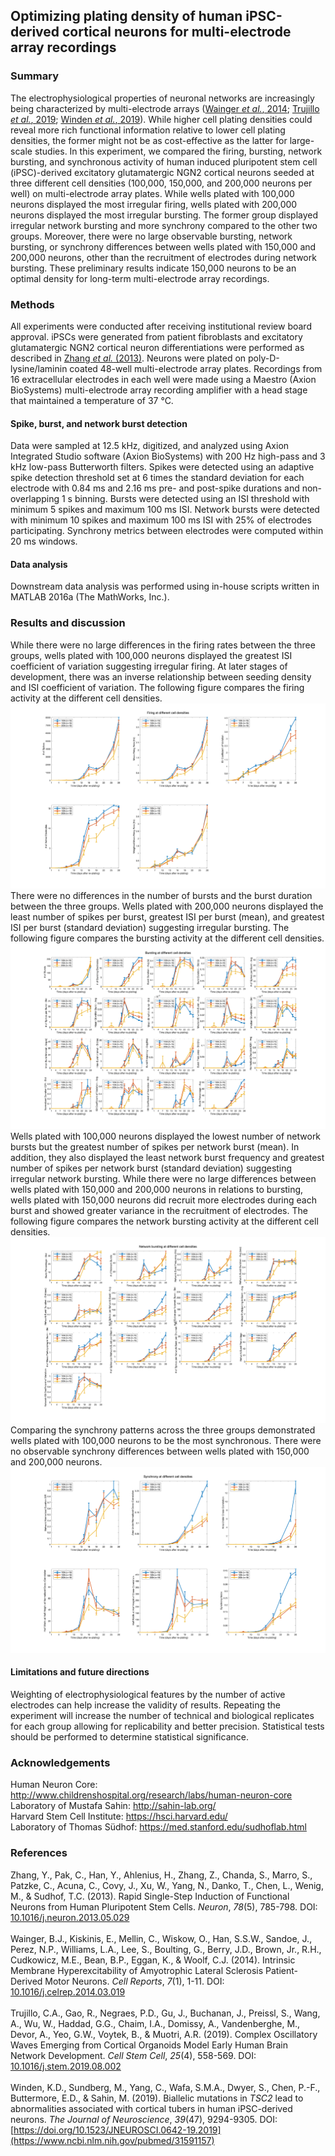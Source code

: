 ## Optimizing plating density of human iPSC-derived cortical neurons for multi-electrode array recordings

### Summary
The electrophysiological properties of neuronal networks are increasingly being characterized by multi-electrode arrays ([Wainger *et al.*, 2014](https://www.ncbi.nlm.nih.gov/pubmed/24703839); [Trujillo *et al.*, 2019](https://www.ncbi.nlm.nih.gov/pubmed/31474560); [Winden *et al.*, 2019](https://www.ncbi.nlm.nih.gov/pubmed/31591157)). While higher cell plating densities could reveal more rich functional information relative to lower cell plating densities, the former might not be as cost-effective as the latter for large-scale studies. In this experiment, we compared the firing, bursting, network bursting, and synchronous activity of human induced pluripotent stem cell (iPSC)-derived excitatory glutamatergic NGN2 cortical neurons seeded at three different cell densities (100,000, 150,000, and 200,000 neurons per well) on multi-electrode array plates. While wells plated with 100,000 neurons displayed the most irregular firing, wells plated with 200,000 neurons displayed the most irregular bursting. The former group displayed irregular network bursting and more synchrony compared to the other two groups. Moreover, there were no large observable bursting, network bursting, or synchrony differences between wells plated with 150,000 and 200,000 neurons, other than the recruitment of electrodes during network bursting. These preliminary results indicate 150,000 neurons to be an optimal density for long-term multi-electrode array recordings.

### Methods
All experiments were conducted after receiving institutional review board approval. iPSCs were generated from patient fibroblasts and excitatory glutamatergic NGN2 cortical neuron differentiations were performed as described in [Zhang *et al.* (2013)](https://www.ncbi.nlm.nih.gov/pubmed/23764284). Neurons were plated on poly-D-lysine/laminin coated 48-well multi-electrode array plates. Recordings from 16 extracellular electrodes in each well were made using a Maestro (Axion BioSystems) multi-electrode array recording amplifier with a head stage that maintained a temperature of 37 &deg;C. 
#### Spike, burst, and network burst detection
Data were sampled at 12.5 kHz, digitized, and analyzed using Axion Integrated Studio software (Axion BioSystems) with 200 Hz high-pass and 3 kHz low-pass Butterworth filters. Spikes were detected using an adaptive spike detection threshold set at 6 times the standard deviation for each electrode with 0.84 ms and 2.16 ms pre- and post-spike durations and non-overlapping 1 s binning. Bursts were detected using an ISI threshold with minimum 5 spikes and maximum 100 ms ISI. Network bursts were detected with minimum 10 spikes and maximum 100 ms ISI with 25% of electrodes participating. Synchrony metrics between electrodes were computed within 20 ms windows.
#### Data analysis
Downstream data analysis was performed using in-house scripts written in MATLAB 2016a (The MathWorks, Inc.).

### Results and discussion
While there were no large differences in the firing rates between the three groups, wells plated with 100,000 neurons displayed the greatest ISI coefficient of variation suggesting irregular firing. At later stages of development, there was an inverse relationship between seeding density and ISI coefficient of variation. The following figure compares the firing activity at the different cell densities. 
![alt text](https://github.com/syed-adil-wafa/cortical-neuron-MEA-density-optimization/blob/master/figures/firing%20features.png)
There were no differences in the number of bursts and the burst duration between the three groups. Wells plated with 200,000 neurons displayed the least number of spikes per burst, greatest ISI per burst (mean), and greatest ISI per burst (standard deviation) suggesting irregular bursting. The following figure compares the bursting activity at the different cell densities.
![alt text](https://github.com/syed-adil-wafa/cortical-neuron-MEA-density-optimization/blob/master/figures/bursting%20features.png)
Wells plated with 100,000 neurons displayed the lowest number of network bursts but the greatest number of spikes per network burst (mean). In addition, they also displayed the least network burst frequency and greatest number of spikes per network burst (standard deviation) suggesting irregular network bursting. While there were no large differences between wells plated with 150,000 and 200,000 neurons in relations to bursting, wells plated with 150,000 neurons did recruit more electrodes during each burst and showed greater variance in the recruitment of electrodes. The following figure compares the network bursting activity at the different cell densities.
![alt text](https://github.com/syed-adil-wafa/cortical-neuron-MEA-density-optimization/blob/master/figures/network%20bursting%20features.png)
Comparing the synchrony patterns across the three groups demonstrated wells plated with 100,000 neurons to be the most synchronous. There were no observable synchrony differences between wells plated with 150,000 and 200,000 neurons.
![alt text](https://github.com/syed-adil-wafa/cortical-neuron-MEA-density-optimization/blob/master/figures/synchrony%20features.png)
#### Limitations and future directions
Weighting of electrophysiological features by the number of active electrodes can help increase the validity of results. Repeating the experiment will increase the number of technical and biological replicates for each group allowing for replicability and better precision. Statistical tests should be performed to determine statistical significance.

### Acknowledgements
Human Neuron Core: http://www.childrenshospital.org/research/labs/human-neuron-core
<br/> Laboratory of Mustafa Sahin: http://sahin-lab.org/
<br/> Harvard Stem Cell Institute: https://hsci.harvard.edu/
<br/> Laboratory of Thomas S&uuml;dhof: https://med.stanford.edu/sudhoflab.html

### References
Zhang, Y., Pak, C., Han, Y., Ahlenius, H., Zhang, Z., Chanda, S., Marro, S., Patzke, C., Acuna, C., Covy, J., Xu, W., Yang, N., Danko, T., Chen, L., Wenig, M., & Sudhof, T.C. (2013). Rapid Single-Step Induction of Functional Neurons from Human Pluripotent Stem Cells. *Neuron*, *78*(5), 785-798. DOI: [10.1016/j.neuron.2013.05.029](https://www.ncbi.nlm.nih.gov/pubmed/23764284)
<br/>
<br/> Wainger, B.J., Kiskinis, E., Mellin, C., Wiskow, O., Han, S.S.W., Sandoe, J., Perez, N.P., Williams, L.A., Lee, S., Boulting, G., Berry, J.D., Brown, Jr., R.H., Cudkowicz, M.E., Bean, B.P., Eggan, K., & Woolf, C.J. (2014). Intrinsic Membrane Hyperexcitability of Amyotrophic Lateral Sclerosis Patient-Derived Motor Neurons. *Cell Reports*, *7*(1), 1-11. DOI: [10.1016/j.celrep.2014.03.019](https://www.ncbi.nlm.nih.gov/pubmed/24703839)
<br/>
<br/> Trujillo, C.A., Gao, R., Negraes, P.D., Gu, J., Buchanan, J., Preissl, S., Wang, A., Wu, W., Haddad, G.G., Chaim, I.A., Domissy, A., Vandenberghe, M., Devor, A., Yeo, G.W., Voytek, B., & Muotri, A.R. (2019). Complex Oscillatory Waves Emerging from Cortical Organoids Model Early Human Brain Network Development. *Cell Stem Cell*, *25*(4), 558-569. DOI: [10.1016/j.stem.2019.08.002](https://www.ncbi.nlm.nih.gov/pubmed/31474560)
<br/>
<br/> Winden, K.D., Sundberg, M., Yang, C., Wafa, S.M.A., Dwyer, S., Chen, P.-F., Buttermore, E.D., & Sahin, M. (2019). Biallelic mutations in *TSC2* lead to abnormalities associated with cortical tubers in human iPSC-derived neurons. *The Journal of Neuroscience*, *39*(47), 9294-9305. DOI: [https://doi.org/10.1523/JNEUROSCI.0642-19.2019](https://www.ncbi.nlm.nih.gov/pubmed/31591157) 
